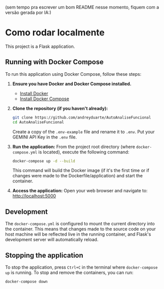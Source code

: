 (sem tempo pra escrever um bom README nesse momento, fiquem com a versão gerada por IA:)

# Como rodar localmente
This project is a Flask application.

## Running with Docker Compose

To run this application using Docker Compose, follow these steps:

1.  **Ensure you have Docker and Docker Compose installed.**
    *   [Install Docker](https://docs.docker.com/get-docker/)
    *   [Install Docker Compose](https://docs.docker.com/compose/install/)

2.  **Clone the repository (if you haven't already):**
    ```bash
    git clone https://github.com/andreyduarte/AutoAnaliseFuncional
    cd AutoAnaliseFuncional
    ```

    Create a copy of the `.env-example` file and rename it to `.env`. Put your GEMINI API Key in the `.env` file. 

3.  **Run the application:**
    From the project root directory (where `docker-compose.yml` is located), execute the following command:
    ```bash
    docker-compose up -d --build
    ```
    This command will build the Docker image (if it's the first time or if changes were made to the Dockerfile/application) and start the container.

4.  **Access the application:**
    Open your web browser and navigate to:
    [http://localhost:5000](http://localhost:5000)

## Development

The `docker-compose.yml` is configured to mount the current directory into the container. This means that changes made to the source code on your host machine will be reflected live in the running container, and Flask's development server will automatically reload.

## Stopping the application

To stop the application, press `Ctrl+C` in the terminal where `docker-compose up` is running.
To stop and remove the containers, you can run:
```bash
docker-compose down
```
